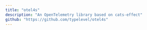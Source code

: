 ```yaml
---
title: "otel4s"
description: "An OpenTelemetry library based on cats-effect"
github: "https://github.com/typelevel/otel4s"
---
```

